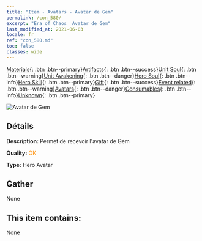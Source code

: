 ```yaml
---
title: "Item - Avatars - Avatar de Gem"
permalink: /con_580/
excerpt: "Era of Chaos  Avatar de Gem"
last_modified_at: 2021-06-03
locale: fr
ref: "con_580.md"
toc: false
classes: wide
---
```

 [Materials](/ItemsFR/){: .btn .btn--primary}[Artifacts](/ItemsFR/Artifacts/){: .btn .btn--success}[Unit Soul](/ItemsFR/UnitSoul/){: .btn .btn--warning}[Unit Awakening](/ItemsFR/UnitAwakening/){: .btn .btn--danger}[Hero Soul](/ItemsFR/HeroSoul/){: .btn .btn--info}[Hero Skill](/ItemsFR/HeroSkill/){: .btn .btn--primary}[Gift](/ItemsFR/Gift/){: .btn .btn--success}[Event related](/ItemsFR/Events/){: .btn .btn--warning}[Avatars](/ItemsFR/Avatars/){: .btn .btn--danger}[Consumables](/ItemsFR/Consumables/){: .btn .btn--info}[Unknown](/ItemsFR/Unknown/){: .btn .btn--primary}

 ![Avatar de Gem](/images/h/h_Gem1.jpg)

## Détails
 **Description:** Permet de recevoir l'avatar de Gem

 **Quality:** <span style="color: #FF8C00">OK</span>

 **Type:** Hero Avatar

## Gather

  None

## This item contains:

  None


